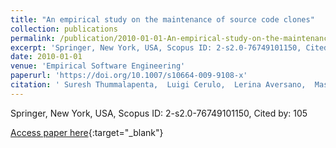 ```yaml
---
title: "An empirical study on the maintenance of source code clones"
collection: publications
permalink: /publication/2010-01-01-An-empirical-study-on-the-maintenance-of-source-code-clones
excerpt: 'Springer, New York, USA, Scopus ID: 2-s2.0-76749101150, Cited by: 105'
date: 2010-01-01
venue: 'Empirical Software Engineering'
paperurl: 'https://doi.org/10.1007/s10664-009-9108-x'
citation: ' Suresh Thummalapenta,  Luigi Cerulo,  Lerina Aversano,  Massimiliano Di, &quot;An empirical study on the maintenance of source code clones.&quot; Empirical Software Engineering, 2010.'
---
```

Springer, New York, USA, Scopus ID: 2-s2.0-76749101150, Cited by: 105

[Access paper here](https://doi.org/10.1007/s10664-009-9108-x){:target="_blank"}
